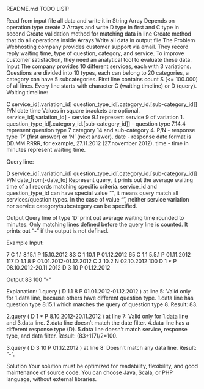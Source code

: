 README.md
TODO LIST:

Read from input file all data and write it in String Array
Depends on operation type create 2 Arrays and write D type in first and C type in second
Create validation method for matching data in line
Create method that do all operations inside Arrays
Write all data in output file
The Problem
Webhosting company provides customer support via email. They record reply waiting time, type of question, category, and service. To improve customer satisfaction, they need an analytical tool to evaluate these data.
Input The company provides 10 different services, each with 3 variations. Questions are divided into 10 types, each can belong to 20 categories, a category can have 5 subcategories.
First line contains count S (<= 100.000) of all lines.
Every line starts with character C (waiting timeline) or D (query).
Waiting timeline:

C service_id[.variation_id] question_type_id[.category_id.[sub-category_id]] P/N date time
Values in square brackets are optional.
service_id[.variation_id] - service 9.1 represent service 9 of variation 1.
question_type_id[.category_id.[sub-category_id]] - question type 7.14.4 represent question type 7 category 14 and sub-category 4.
P/N - response type ‘P’ (first answer) or ‘N’ (next answer).
date - response date format is DD.MM.RRRR, for example, 27.11.2012 (27.november 2012). time - time in minutes represent waiting time.

Query line:

D service_id[.variation_id] question_type_id[.category_id.[sub-category_id]] P/N date_from[-date_to] Represent query, it prints out the average waiting time of all records matching specific criteria. service_id and question_type_id can have special value “”, it means query match all services/question types. In the case of value “”, neither service variation nor service category/subcategory can be specified.

Output Query line of type ‘D’ print out average waiting time rounded to minutes. Only matching lines defined before the query line is counted. It prints out “-” if the output is not defined.

Example Input:

7
C 1.1 8.15.1 P 15.10.2012 83
C 1 10.1 P 01.12.2012 65
C 1.1 5.5.1 P 01.11.2012 117
D 1.1 8 P 01.01.2012-01.12.2012
C 3 10.2 N 02.10.2012 100
D 1 * P 08.10.2012-20.11.2012
D 3 10 P 01.12.2012

Output
83
100
"-"

Explanation:
1.query ( D 1.1 8 P 01.01.2012-01.12.2012 ) at line 5: Valid only for 1.data line, because others have different question type. 1.data line has question type 8.15.1 which matches the query of question type 8. Result: 83.

2.query ( D 1 * P 8.10.2012-20.11.2012 ) at line 7: Valid only for 1.data line and 3.data line. 2.data line doesn’t match the date filter. 4.data line has a different response type (D). 5.data line doesn’t match service, response type, and data filter. Result: (83+117)/2=100.

3.query ( D 3 10 P 01.12.2012 ) at line 8: Doesn’t match any data line. Result: “-”.

Solution
Your solution must be optimized for readability, flexibility, and good maintenance of source code.
You can choose Java, Scala, or PHP language, without external libraries.
